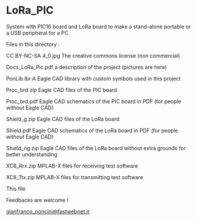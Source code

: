 # LoRa_PIC
System with PIC16 board and LoRa board to make a stand-alone portable or a USB peripheral for a PC


Files in this directory :


CC BY-NC-SA 4_0.jpg
The creative commons license (non commercial)

Docs_LoRa_Pic.pdf
a description of the project (pictures are here)

PonLib.lbr
A Eagle CAD library with custom symbols used in this project

Proc_brd.zip
Eagle CAD files of the PIC board

Proc_brd.pdf
Eagle CAD schematics of the PIC board in PDF
(for people without Eagle CAD)

Shield_g.zip
Eagle CAD files of the LoRa board

Shield.pdf
Eagle CAD schematics of the LoRa board in PDF
(for people without Eagle CAD)

Shield_ng.zip
Eagle CAD files of the LoRa board without
extra grounds for better understanding

XC8_Rrx.zip
MPLAB-X files for receiving test software

XC8_Ttx.zip
MPLAB-X files for transmitting test software

This file


Feedbacks are welcome !

gianfranco_poncini@fastwebnet.it
